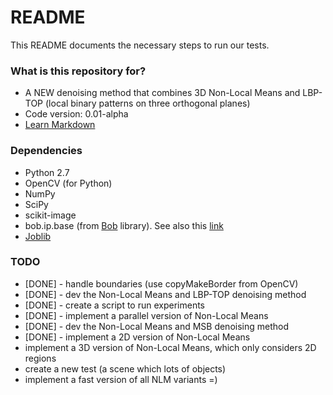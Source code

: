 # README #

This README documents the necessary steps to run our tests.

### What is this repository for? ###

* A NEW denoising method that combines 3D Non-Local Means and LBP-TOP (local binary patterns on three orthogonal planes)
* Code version: 0.01-alpha
* [Learn Markdown](https://bitbucket.org/tutorials/markdowndemo)

### Dependencies ###

* Python 2.7
* OpenCV (for Python)
* NumPy
* SciPy
* scikit-image
* bob.ip.base (from [Bob](https://www.idiap.ch/software/bob/docs/releases/last/sphinx/html/index.html) library). See also this [link](https://github.com/idiap/bob/wiki/Dependencies)
* [Joblib](https://pythonhosted.org/joblib/parallel.html)

### TODO ###

* [DONE] - handle boundaries (use copyMakeBorder from OpenCV)
* [DONE] - dev the Non-Local Means and LBP-TOP denoising method
* [DONE] - create a script to run experiments
* [DONE] - implement a parallel version of Non-Local Means
* [DONE] - dev the Non-Local Means and MSB denoising method
* [DONE] - implement a 2D version of Non-Local Means
* implement a 3D version of Non-Local Means, which only considers 2D regions
* create a new test (a scene which lots of objects)
* implement a fast version of all NLM variants =)
